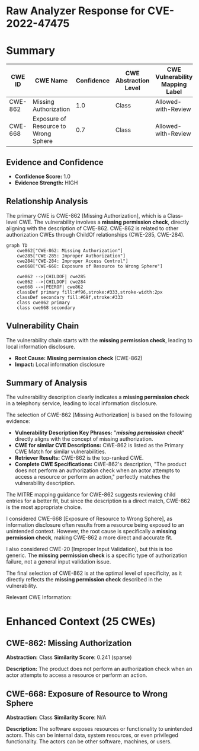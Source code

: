# Raw Analyzer Response for CVE-2022-47475

# Summary

| CWE ID | CWE Name | Confidence | CWE Abstraction Level | CWE Vulnerability Mapping Label | CWE-Vulnerability Mapping Notes |
|---|---|---|---|---|---|
| CWE-862 | Missing Authorization | 1.0 | Class | Allowed-with-Review | Primary CWE |
| CWE-668 | Exposure of Resource to Wrong Sphere | 0.7 | Class | Allowed-with-Review | Secondary Candidate |

## Evidence and Confidence

*   **Confidence Score:** 1.0
*   **Evidence Strength:** HIGH

## Relationship Analysis
The primary CWE is CWE-862 [Missing Authorization], which is a Class-level CWE. The vulnerability involves a **missing permission check**, directly aligning with the description of CWE-862. CWE-862 is related to other authorization CWEs through ChildOf relationships (CWE-285, CWE-284).

```mermaid
graph TD
    cwe862["CWE-862: Missing Authorization"]
    cwe285["CWE-285: Improper Authorization"]
    cwe284["CWE-284: Improper Access Control"]
    cwe668["CWE-668: Exposure of Resource to Wrong Sphere"]

    cwe862 -->|CHILDOF| cwe285
    cwe862 -->|CHILDOF| cwe284
    cwe668 -->|PEEROF| cwe862
    classDef primary fill:#f96,stroke:#333,stroke-width:2px
    classDef secondary fill:#69f,stroke:#333
    class cwe862 primary
    class cwe668 secondary
```

## Vulnerability Chain
The vulnerability chain starts with the **missing permission check**, leading to local information disclosure.
  - **Root Cause:** **Missing permission check** (CWE-862)
  - **Impact:** Local information disclosure

## Summary of Analysis
The vulnerability description clearly indicates a **missing permission check** in a telephony service, leading to local information disclosure.

The selection of CWE-862 [Missing Authorization] is based on the following evidence:
  - **Vulnerability Description Key Phrases:** "***missing permission check***" directly aligns with the concept of missing authorization.
  - **CWE for similar CVE Descriptions:** CWE-862 is listed as the Primary CWE Match for similar vulnerabilities.
  - **Retriever Results:** CWE-862 is the top-ranked CWE.
  - **Complete CWE Specifications:** CWE-862's description, "The product does not perform an authorization check when an actor attempts to access a resource or perform an action," perfectly matches the vulnerability description.

The MITRE mapping guidance for CWE-862 suggests reviewing child entries for a better fit, but since the description is a direct match, CWE-862 is the most appropriate choice.

I considered CWE-668 [Exposure of Resource to Wrong Sphere], as information disclosure often results from a resource being exposed to an unintended context. However, the root cause is specifically a **missing permission check**, making CWE-862 a more direct and accurate fit.

I also considered CWE-20 [Improper Input Validation], but this is too generic. The **missing permission check** is a specific type of authorization failure, not a general input validation issue.

The final selection of CWE-862 is at the optimal level of specificity, as it directly reflects the **missing permission check** described in the vulnerability.

Relevant CWE Information:

# Enhanced Context (25 CWEs)

## CWE-862: Missing Authorization
**Abstraction:** Class
**Similarity Score**: 0.241 (sparse)

**Description:**
The product does not perform an authorization check when an actor attempts to access a resource or perform an action.

## CWE-668: Exposure of Resource to Wrong Sphere
**Abstraction:** Class
**Similarity Score**: N/A

**Description:** The software exposes resources or functionality to unintended actors. This can be internal data, system resources, or even privileged functionality. The actors can be other software, machines, or users.